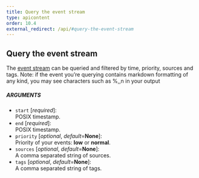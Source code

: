 ```yaml
---
title: Query the event stream
type: apicontent
order: 10.4
external_redirect: /api/#query-the-event-stream
---
```


## Query the event stream
The [event stream](/graphing/event_stream/) can be queried and filtered by time, priority, sources and tags.
Note: if the event you’re querying contains markdown formatting of any kind, you may see characters such as %,\,n in your output

##### ARGUMENTS
* `start` [*required*]:  
    POSIX timestamp.
* `end` [*required*]:  
    POSIX timestamp.
* `priority` [*optional*, *default*=**None**]:  
    Priority of your events: **low** or **normal**.
* `sources` [*optional*, *default*=**None**]:  
    A comma separated string of sources.
* `tags` [*optional*, *default*=**None**]:  
    A comma separated string of tags.